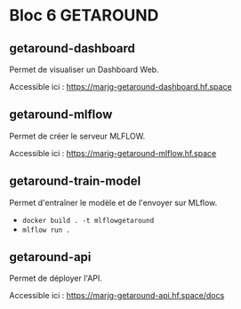 # Bloc 6 GETAROUND

## getaround-dashboard

Permet de visualiser un Dashboard Web.

Accessible ici : https://marjg-getaround-dashboard.hf.space

## getaround-mlflow

Permet de créer le serveur MLFLOW.

Accessible ici : https://marjg-getaround-mlflow.hf.space

## getaround-train-model

Permet d'entraîner le modèle et de l'envoyer sur MLflow.
- `docker build . -t mlflowgetaround`
- `mlflow run .`

## getaround-api

Permet de déployer l'API.

Accessible ici : https://marjg-getaround-api.hf.space/docs